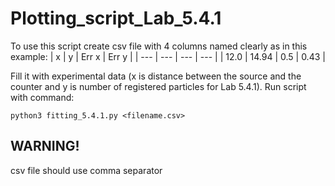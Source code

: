 # Plotting_script_Lab_5.4.1
To use this script create csv file with 4 columns named clearly as in this example: 
| x | y | Err x | Err y |
| --- | --- | --- | --- |
| 12.0 | 14.94 | 0.5 | 0.43  |

Fill it with experimental data (x is distance between the source and the counter and y is number of registered particles for Lab 5.4.1). Run script with command:

```
python3 fitting_5.4.1.py <filename.csv>
```

## WARNING!
csv file should use comma separator 